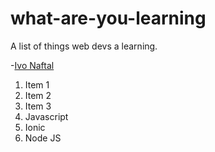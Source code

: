 # what-are-you-learning
A list of things web devs a learning.

-[Ivo Naftal](https://github.com/naftalivo)
1. Item 1
2. Item 2
3. Item 3
4. Javascript
5. Ionic
6. Node JS
